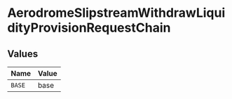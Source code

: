 # AerodromeSlipstreamWithdrawLiquidityProvisionRequestChain


## Values

| Name   | Value  |
| ------ | ------ |
| `BASE` | base   |